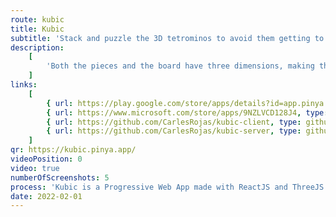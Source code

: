 ```yaml
---
route: kubic
title: Kubic
subtitle: 'Stack and puzzle the 3D tetrominos to avoid them getting to the top!'
description:
    [
        'Both the pieces and the board have three dimensions, making this a lot more challenging! Clear planes by filling them and try to reach the highest score by clearing four at the same time!',
    ]
links:
    [
        { url: https://play.google.com/store/apps/details?id=app.pinya.kubic, type: android },
        { url: https://www.microsoft.com/store/apps/9NZLVCD128J4, type: windows },
        { url: https://github.com/CarlesRojas/kubic-client, type: github },
        { url: https://github.com/CarlesRojas/kubic-server, type: github },
    ]
qr: https://kubic.pinya.app/
videoPosition: 0
video: true
numberOfScreenshots: 5
process: 'Kubic is a Progressive Web App made with ReactJS and ThreeJS. It targets mobile, tablet and desktop devices. The game is available through the Google Play Store and the Microsoft Store. You can also add it to your iPhone by scanning this QR and adding the website to your Home Screen.'
date: 2022-02-01
---
```

